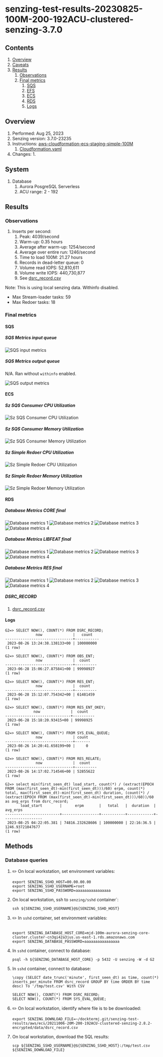 # senzing-test-results-20230825-100M-200-192ACU-clustered-senzing-3.7.0

## Contents

1. [Overview](#overview)
1. [Caveats](#caveats)
1. [Results](#results)
    1. [Observations](#observations)
    1. [Final metrics](#final-metrics)
        1. [SQS](#sqs)
        1. [EFS](#efs)
        1. [ECS](#ecs)
        1. [RDS](#rds)
        1. [Logs](#logs)

## Overview

1. Performed: Aug 25, 2023
2. Senzing version: 3.7.0-23235
3. Instructions:
   [aws-cloudformation-ecs-staging-simple-100M](https://github.com/Senzing/aws-cloudformation-ecs/tree/main/cloudformation/aws-cloudformation-ecs-staging-simple-100M)
    1. [Cloudformation.yaml]()
4. Changes:
    1.

## System

1. Database
    1. Aurora PosgreSQL Serverless
    1. ACU range: 2 - 192

## Results

### Observations

1. Inserts per second:
    1. Peak: 4039/second
    1. Warm-up: 0.35 hours
    1. Average after warm-up: 1254/second
    1. Average over entire run: 1246/second
    1. Time to load 100M: 21.27 hours
    1. Records in dead-letter queue: 0
    1. Volume read IOPS:    52,810,611
    1. Volume write IOPS:  440,730,877
    1. See [dsrc_record.csv](data/dsrc_record.csv)

Note:  This is using local senzing data.  Withinfo disabled.

- Max Stream-loader tasks: 59
- Max Redoer tasks: 18

### Final metrics

#### SQS

##### SQS Metrics input queue

![SQS input metrics](images/sqs-input-metrics.png "SQS input metrics")

##### SQS Metrics output queue

N/A.  Ran without `withinfo` enabled.

![SQS output metrics](images/sqs-output-metrics.png "SQS output metrics")

#### ECS

##### Sz SQS Consumer CPU Utilization

![Sz SQS Consumer CPU Utilization](images/stream-loader-CPU-Utilization.png "Sz SQS Consumer CPU Utilization")

##### Sz SQS Consumer Memory Utilization

![Sz SQS Consumer Memory Utilization](images/stream-loader-Memory-Utilization.png "Sz SQS Consumer Memory Utilization")

##### Sz Simple Redoer CPU Utilization

![Sz Simple Redoer CPU Utilization](images/redoer-CPU-Utilization.png "Sz Simple Redoer CPU Utilization")

##### Sz Simple Redoer Memory Utilization

![Sz Simple Redoer Memory Utilization](images/redoer-Memory-Utilization.png "Sz Simple Redoer Memory Utilization")

#### RDS

##### Database Metrics CORE final

![Database metrics 1](images/database-metrics-core-1.png "Database metrics 1")
![Database metrics 2](images/database-metrics-core-2.png "Database metrics 2")
![Database metrics 3](images/database-metrics-core-3.png "Database metrics 3")
![Database metrics 4](images/database-metrics-core-4.png "Database metrics 4")

##### Database Metrics LIBFEAT final

![Database metrics 1](images/database-metrics-libfeat-1.png "Database metrics 1")
![Database metrics 2](images/database-metrics-libfeat-2.png "Database metrics 2")
![Database metrics 3](images/database-metrics-libfeat-3.png "Database metrics 3")
![Database metrics 4](images/database-metrics-libfeat-4.png "Database metrics 4")

##### Database Metrics RES final

![Database metrics 1](images/database-metrics-res-1.png "Database metrics 1")
![Database metrics 2](images/database-metrics-res-2.png "Database metrics 2")
![Database metrics 3](images/database-metrics-res-3.png "Database metrics 3")
![Database metrics 4](images/database-metrics-res-4.png "Database metrics 4")

##### DSRC_RECORD

1. [dsrc_record.csv](data/dsrc_record.csv)

#### Logs

```
G2=> SELECT NOW(), COUNT(*) FROM DSRC_RECORD;
              now              |   count
-------------------------------+-----------
 2023-08-26 13:24:38.138133+00 | 100000000
(1 row)

G2=> SELECT NOW(), COUNT(*) FROM OBS_ENT;
              now              |  count
-------------------------------+----------
 2023-06-28 15:06:27.875841+00 | 99998927
(1 row)

G2=> SELECT NOW(), COUNT(*) FROM RES_ENT;
              now              |  count
-------------------------------+----------
 2023-06-28 15:12:07.754342+00 | 61481459
(1 row)

G2=> SELECT NOW(), COUNT(*) FROM RES_ENT_OKEY;
             now              |  count
------------------------------+----------
 2023-06-28 15:18:20.93415+00 | 99998925
(1 row)

G2=> SELECT NOW(), COUNT(*) FROM SYS_EVAL_QUEUE;
              now              | count
-------------------------------+-------
 2023-08-26 14:20:41.658199+00 |     0
(1 row)

G2=> SELECT NOW(), COUNT(*) FROM RES_RELATE;
              now              |  count
-------------------------------+----------
 2023-08-26 14:17:02.714546+00 | 52855622
(1 row)

G2=> select min(first_seen_dt) load_start, count(*) / (extract(EPOCH FROM (max(first_seen_dt)-min(first_seen_dt)))/60) erpm, count(*) total, max(first_seen_dt)-min(first_seen_dt) duration, (count(*) / (extract(EPOCH FROM (max(first_seen_dt)-min(first_seen_dt)))/60))/60 as avg_erps from dsrc_record;
       load_start        |      erpm       |   total   |  duration  |     avg_erps
-------------------------+-----------------+-----------+------------+------------------
 2023-08-25 04:22:05.381 | 74816.232628606 | 100000000 | 22:16:36.5 | 1246.93721047677
(1 row)
```

## Methods

### Database queries

1. :pencil2: On local workstation, set environment variables:

    ```console
    export SENZING_SSHD_HOST=00.00.00.00
    export SENZING_SSHD_USERNAME=root
    export SENZING_SSHD_PASSWORD=aaaaaaaaaaaaaaaa
    ```

1. On local workstation, ssh to `senzing/sshd` container`:

    ```console
    ssh ${SENZING_SSHD_USERNAME}@${SENZING_SSHD_HOST}
    ```

1. :pencil2: In `sshd` container, set environment variables:

    ```console

    export SENZING_DATABASE_HOST_CORE=mjd-100m-aurora-senzing-core-cluster.cluster-cn3qi42a3jus.us-east-1.rds.amazonaws.com
    export SENZING_DATABASE_PASSWORD=aaaaaaaaaaaaaaaa
    ```

1. In `sshd` container, connect to database:

    ```console
    psql -h ${SENZING_DATABASE_HOST_CORE} -p 5432 -U senzing -W -d G2
    ```

1. In `sshd` container, connect to database:

    ```console
    \copy (SELECT date_trunc('minute', first_seen_dt) as time, count(*) inserts_per_minute FROM dsrc_record GROUP BY time ORDER BY time desc) To '/tmp/test.csv' With CSV

    SELECT NOW(), COUNT(*) FROM DSRC_RECORD;
    SELECT NOW(), COUNT(*) FROM SYS_EVAL_QUEUE;
    ```

1. :pencil2: On local workstation, identify where file is to be downloaded:

    ```console
    export SENZING_DOWNLOAD_FILE=~/docktermj.git/senzing-test-results/aws/ecs/20211006-20M-200-192ACU-clustered-senzing-2.8.2-encrypted/data/dsrc_record.csv
    ```

1. On local workstation, download the SQL results:

    ```console
    scp ${SENZING_SSHD_USERNAME}@${SENZING_SSHD_HOST}:/tmp/test.csv ${SENZING_DOWNLOAD_FILE}
    ```
